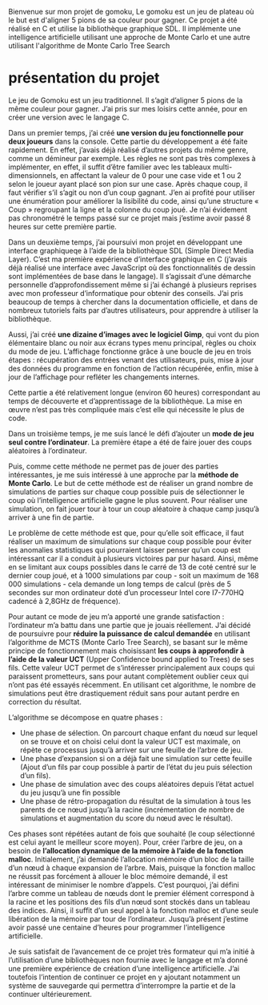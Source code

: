 Bienvenue sur mon projet de gomoku,
Le gomoku est un jeu de plateau où le but est d'aligner 5 pions de sa couleur pour gagner.
Ce projet a été réalisé en C et utilise la bibliothèque graphique SDL.
Il implémente une intelligence artificielle utilisant une approche de Monte Carlo et une autre utilisant l'algorithme de Monte Carlo Tree Search

# présentation du projet

<p>    Le jeu de Gomoku est un jeu traditionnel. Il s’agit d’aligner 5 pions de la même couleur pour gagner. J’ai pris sur mes loisirs cette année, pour en créer une version avec le langage C.</p>

<p>    Dans un premier temps, j’ai créé <b>une version du jeu fonctionnelle pour deux joueurs</b> dans la console. Cette partie du développement a été faite rapidement. En effet, j’avais déjà réalisé d’autres projets du même genre, comme un démineur par exemple. Les règles ne sont pas très complexes à implémenter, en effet, il suffit d’être familier avec les tableaux multi-dimensionnels, en affectant la valeur de 0 pour une case vide et 1 ou 2 selon le joueur ayant placé son pion sur une case. Après chaque coup, il faut vérifier s’il s’agit ou non d’un coup gagnant. J’en ai profité pour utiliser une énumération pour améliorer la lisibilité du code, ainsi qu’une structure « Coup » regroupant la ligne et la colonne du coup joué.
Je n’ai évidement pas chronométré le temps passé sur ce projet mais j’estime avoir passé  8 heures sur cette première partie.
</p>

</p>Dans un deuxième temps, j’ai poursuivi mon projet en développant une interface graphiqueqe à l’aide de la bibliothèque SDL (Simple Direct Media Layer). C’est ma première expérience d’interface graphique en C (j’avais déjà réalisé une interface avec JavaScript  où des fonctionnalités de dessin sont implémentées de base dans le langage). Il s’agissait d’une démarche personnelle d’approfondissement même si j’ai échangé à plusieurs reprises avec mon professeur d’informatique pour obtenir des conseils. J’ai pris beaucoup de temps à chercher dans la documentation officielle, et dans de nombreux tutoriels faits par d’autres utilisateurs, pour apprendre à utiliser la bibliothèque. 
</p>

<p>Aussi, j’ai créé <b>une dizaine d’images avec le logiciel Gimp</b>, qui vont du pion élémentaire blanc ou noir aux écrans types menu principal, règles ou choix du mode de jeu. L’affichage fonctionne grâce à une boucle de jeu en trois étapes : récupération des entrées venant des utilisateurs, puis, mise à jour des données du programme en fonction de l’action récupérée, enfin, mise à jour de l’affichage pour refléter les changements internes. </p>

<p>Cette partie a été relativement longue (environ 60 heures) correspondant au temps de découverte et d’apprentissage de la bibliothèque. La mise en œuvre n’est pas très compliquée mais c’est elle qui nécessite le plus de code.</p>

<p>    Dans un troisième temps, je me suis lancé le défi d’ajouter un <b>mode de jeu seul contre l’ordinateur</b>. La première étape a été de faire jouer des coups aléatoires à l’ordinateur. </p>

<p>Puis, comme cette méthode ne permet pas de jouer des parties intéressantes, je me suis intéressé à une approche par la <b>méthode de Monte Carlo</b>. Le but de cette méthode est de réaliser un grand nombre de simulations de parties sur chaque coup possible puis de sélectionner le coup où l’intelligence artificielle gagne le plus souvent. Pour réaliser une simulation, on fait jouer tour à tour un coup aléatoire à chaque camp jusqu’à arriver à une fin de partie.</p>

<p>Le problème de cette méthode est que, pour qu’elle soit efficace, il faut réaliser un maximum de simulations sur chaque coup possible pour éviter les anomalies statistiques qui pourraient laisser penser qu’un coup est intéressant car il a conduit à plusieurs victoires par pur hasard. Ainsi, même en se limitant aux coups possibles dans le carré de 13 de coté centré sur le dernier coup joué, et à 1000 simulations par coup - soit un maximum de 168 000 simulations - cela demande un long temps de calcul (près de 5 secondes sur mon ordinateur doté d’un processeur Intel core I7-770HQ cadencé à 2,8GHz de fréquence). </p>

<p>Pour autant ce mode de jeu m’a apporté une grande satisfaction : l’ordinateur m’a battu dans une partie que je jouais réellement.
	J’ai décidé de poursuivre pour <b>réduire la puissance de calcul demandée</b> en utilisant l’algorithme de MCTS (Monte Carlo Tree Search), se basant sur le même principe de fonctionnement mais choisissant <b>les coups à approfondir à l’aide de la valeur UCT</b> (Upper Confidence bound applied to Trees) de ses fils. Cette valeur UCT permet de s’intéresser principalement aux coups qui paraissent prometteurs, sans pour autant complètement oublier ceux qui n’ont pas été essayés récemment. En utilisant cet algorithme, le nombre de simulations peut être drastiquement réduit sans pour autant perdre en correction du résultat.</p>	

<p>L’algorithme se décompose en quatre phases :
	<ul>
	<li>Une phase de sélection. On parcourt chaque enfant du nœud sur lequel on se trouve et on 	choisi celui dont la valeur UCT est maximale, on répète ce processus jusqu’à arriver sur une 	feuille de l’arbre de jeu.</li>
	<li>Une phase d’expansion si on a déjà fait une simulation sur cette feuille (Ajout d’un  fils 	par coup possible à partir de l’état du jeu puis sélection d’un fils).</li>
	<li>Une phase de simulation avec des coups aléatoires depuis l’état actuel du jeu jusqu’à une 	fin possible </li>
	<li> Une phase de rétro-propagation du  résultat de la simulation à tous les parents de ce nœud 	jusqu’à la racine (incrémentation de nombre de simulations et augmentation du score du 	nœud 	avec le résultat).</li>
	</ul>	
	
Ces phases sont répétées autant de fois que souhaité (le coup sélectionné est celui ayant le meilleur score moyen). 
Pour, créer l’arbre de jeu, on a besoin de <b>l’allocation dynamique de la mémoire à l’aide de la fonction malloc</b>. Initialement, j’ai demandé l’allocation mémoire d’un bloc de la taille d’un nœud à chaque expansion de l’arbre. Mais, puisque la fonction malloc ne réussit pas forcément à allouer le bloc mémoire demandé, il est intéressant de minimiser le nombre d’appels. C’est pourquoi, j’ai défini l’arbre comme un tableau de nœuds dont le premier élément correspond à la racine et les positions des fils d’un nœud sont stockés dans un tableau des indices. Ainsi, il suffit d’un seul appel à la fonction malloc et d’une seule libération de la mémoire par tour de l’ordinateur.
Jusqu’à présent j’estime avoir passé une centaine d’heures pour programmer l’intelligence artificielle.
</p>

<p>    Je suis satisfait de l’avancement de ce projet très formateur qui m’a initié à l’utilisation d’une bibliothèques non fournie avec le langage et m’a donné une première expérience de création d’une intelligence artificielle. J’ai toutefois l’intention de continuer ce projet en y ajoutant notamment un système de sauvegarde qui permettra d’interrompre la partie et de la continuer ultérieurement. </p>
